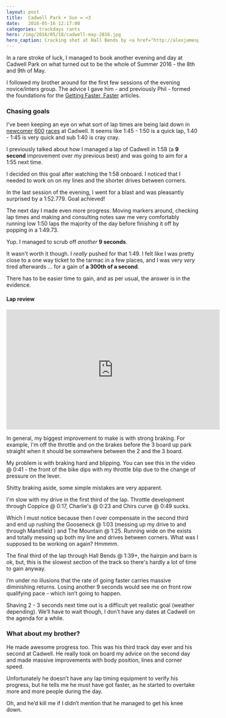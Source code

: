 ```yaml
---
layout: post
title:  Cadwell Park + Sun = <3
date:   2016-05-16 12:17:00
categories: trackdays rants
hero: /img/2016/05/18/cadwell-may-2016.jpg
hero_caption: Cracking shot at Hall Bends by <a href="http://alexjamesphoto.com">Alex James</a>.
---
```

In a rare stroke of luck, I managed to book another evening and day at Cadwell Park on what turned out to be the whole of Summer 2016 - the 8th and 9th of May.

I followed my brother around for the first few sessions of the evening novice/inters group. The advice I gave him - and previously Phil - formed the foundations for the [Getting Faster, Faster](/2016/05/12/going-faster-faster-part-1/) articles.

### Chasing goals

I've been keeping an eye on what sort of lap times are being laid down in [newcomer](http://www.tsl-timing.com/event/153277) [600](http://www.tsl-timing.com/event/152280) [races](http://www.tsl-timing.com/Results/?y=2016) at Cadwell. It seems like 1:45 - 1:50 is a quick lap, 1:40 - 1:45 is very quick and sub 1:40 is cray cray.

I previously talked about how I managed a lap of Cadwell in 1:58 (a **9 second** improvement over my previous best) and was going to aim for a 1:55 next time.

I decided on this goal after watching the 1:58 onboard. I noticed that I needed to work on on my lines and the shorter drives between corners.

In the last session of the evening, I went for a blast and was pleasantly surprised by a 1:52.779. Goal achieved!

The next day I made even more progress. Moving markers around, checking lap times and making and consulting notes saw me very comfortably running low 1:50 laps the majority of the day before finishing it off by popping in a 1:49.73.

Yup. I managed to scrub off _another_ **9 seconds**.

It wasn't worth it though. I _really_ pushed for that 1:49. I felt like I was pretty close to a one way ticket to the tarmac in a few places, and I was very _very_ tired afterwards … for a gain of **a 300th of a second**.

There has to be easier time to gain, and as per usual, the answer is in the evidence.

#### Lap review

<div class="video">
    <div class="video__wrapper">
        <iframe width="560" height="315" src="https://www.youtube.com/embed/7GM71E42gVw?rel=0" frameborder="0" allowfullscreen></iframe>
    </div>
</div>

In general, my biggest improvement to make is with strong braking. For example, I'm off the throttle and on the brakes before the 3 board up park straight when it should be somewhere between the 2 and the 3 board.

My problem is with braking hard and blipping. You can see this in the video @ 0:41 - the front of the bike dips with my throttle blip due to the change of pressure on the lever.

Shitty braking aside, some simple mistakes are very apparent.

I'm slow with my drive in the first third of the lap. Throttle development through Coppice @ 0:17, Charlie's @ 0:23 and Chirs curve @ 0:49 sucks.

Which I must notice because then I over compensate in the second third and end up rushing the Gooseneck @ 1:03 (messing up my drive to and through Mansfield ) and The Mountain @ 1:25. Running wide on the exists and totally messing up both my line and drives between corners. What was I supposed to be working on again? Hmmmm.

The final third of the lap through Hall Bends @ 1:39+, the hairpin and barn is ok, but, this is the slowest section of the track so there's hardly a lot of time to gain anyway.

I’m under no illusions that the rate of going faster carries massive diminishing returns. Losing another 9 seconds would see me on front row qualifying pace - which isn’t going to happen.

Shaving 2 - 3 seconds next time out is a difficult yet realistic goal (weather depending). We’ll have to wait though, I don’t have any dates at Cadwell on the agenda for a while.

### What about my brother?

He made awesome progress too. This was his third track day ever and his second at Cadwell. He really took on board my advice on the second day and made massive improvements with body position, lines and corner speed.

Unfortunately he doesn’t have any lap timing equipment to verify his progress, but he tells me he must have got faster, as he started to overtake more and more people during the day.

Oh, and he’d kill me if I didn’t mention that he managed to get his knee down.
